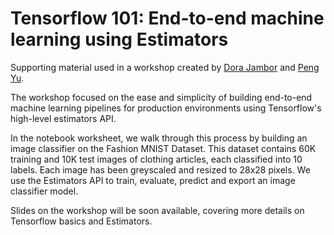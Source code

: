 # Tensorflow 101: End-to-end machine learning using Estimators

Supporting material used in a workshop created by [Dora Jambor](https://github.com/dorajam) and [Peng Yu](https://github.com/yupbank).

The workshop focused on the ease and simplicity of building end-to-end machine learning pipelines for production environments using Tensorflow's high-level estimators API.

In the notebook worksheet, we walk through this process by building an image classifier on the Fashion MNIST Dataset.
This dataset contains 60K training and 10K test images of clothing articles, each classified into 10 labels. Each image has been greyscaled and resized to 28x28 pixels. We use the Estimators API to train, evaluate, predict and export an image classifier model. 

Slides on the workshop will be soon available, covering more details on Tensorflow basics and Estimators.

